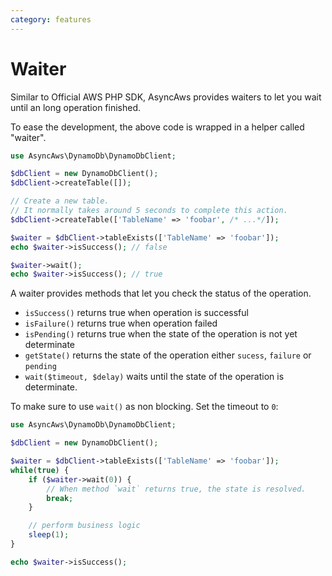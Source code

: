 ```yaml
---
category: features
---
```


# Waiter

Similar to Official AWS PHP SDK, AsyncAws provides waiters to let you wait
until an long operation finished.

To ease the development, the above code is wrapped in a helper called "waiter".

```php
use AsyncAws\DynamoDb\DynamoDbClient;

$dbClient = new DynamoDbClient();
$dbClient->createTable([]);

// Create a new table.
// It normally takes around 5 seconds to complete this action.
$dbClient->createTable(['TableName' => 'foobar', /* ...*/]);

$waiter = $dbClient->tableExists(['TableName' => 'foobar']);
echo $waiter->isSuccess(); // false

$waiter->wait();
echo $waiter->isSuccess(); // true
```

A waiter provides methods that let you check the status of the operation.
* `isSuccess()` returns true when operation is successful
* `isFailure()` returns true when operation failed
* `isPending()` returns true when the state of the operation is not yet determinate
* `getState()` returns the state of the operation either `sucess`, `failure` or `pending`
* `wait($timeout, $delay)` waits until the state of the operation is determinate.

To make sure to use `wait()` as non blocking. Set the timeout to `0`:

```php
use AsyncAws\DynamoDb\DynamoDbClient;

$dbClient = new DynamoDbClient();

$waiter = $dbClient->tableExists(['TableName' => 'foobar']);
while(true) {
    if ($waiter->wait(0)) {
        // When method `wait` returns true, the state is resolved.
        break;
    }

    // perform business logic
    sleep(1);
}

echo $waiter->isSuccess();
```
